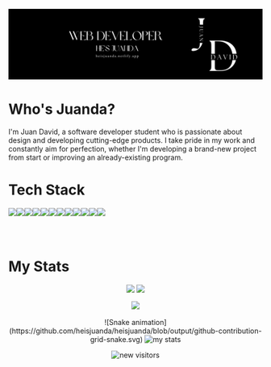 <a target="_blank" href="https://heisjuanda.netlify.app/">
  <p align="left"> 
    <img src="https://github.com/heisjuanda/heisjuanda/blob/main/Front-end.png" alt="HeIsJuanDa Banner" /> 
  </p>
</a>

# Who's Juanda? 

I'm Juan David, a software developer student who is passionate about design and developing cutting-edge products. I take pride in my work and constantly aim for perfection, whether I'm developing a brand-new project from start or improving an already-existing program.

# Tech Stack

<section align=center style="display:flex; flex-direction:row; flex-wrap:wrap;">
  
  <article style="display:flex; flex-direction:column;">
    <img height=60px src="https://user-images.githubusercontent.com/63882053/226981177-e522313d-50c1-4667-b0d6-94e521bec367.png"> 
  </article>
    
  <article style="display:flex; flex-direction:column;"> 
    <img height=60px src
="https://user-images.githubusercontent.com/63882053/226982992-3fa3708f-b90f-44f1-b719-ec8e9ef6903e.png"> 
  </article>
    
  <article style="display:flex; flex-direction:column;"> 
    <img height=60px src="https://user-images.githubusercontent.com/63882053/226981390-2325d364-88b7-486f-b5b3-3690e1ad7b9a.png"> 
  </article>
  
  <article style="display:flex; flex-direction:column;"> 
    <img height=60px src="https://user-images.githubusercontent.com/63882053/226982516-ce8cb328-729b-4b15-85be-f473fd8c5d96.png"> 
  </article>
    
  <article style="display:flex; flex-direction:column;"> 
    <img height=60px src="https://user-images.githubusercontent.com/63882053/226981902-65baf892-fbe1-41c2-a9cc-abdba5c2fe82.png">
  </article>

  <article style="display:flex; flex-direction:column;"> 
   <img height=60px src="https://user-images.githubusercontent.com/63882053/226983746-2971c55b-b93f-4719-8aa1-151c298e5933.png">
  </article>

  <article style="display:flex; flex-direction:column;"> 
   <img height=60px src="https://user-images.githubusercontent.com/63882053/226985245-27899061-1e24-4183-afc8-0047c341030b.png">
  </article>

  <article style="display:flex; flex-direction:column;"> 
   <img height=60px src="https://user-images.githubusercontent.com/63882053/226984805-3d587c7d-1ab1-46bd-9d2c-4f90ad931519.png"> 
  </article>

  <article style="display:flex; flex-direction:column;"> 
   <img height=60px src="https://user-images.githubusercontent.com/63882053/226984995-d66cd7aa-2dbf-4e15-83ae-d8aba9b419b0.png"> 
  </article>

  <article style="display:flex; flex-direction:column;"> 
   <img height=60px src="https://user-images.githubusercontent.com/63882053/228912875-eef675ce-9868-4f76-bb80-a3ed1662a011.png">
  </article>

  <article style="display:flex; flex-direction:column;"> 
    <img height=60px src="https://user-images.githubusercontent.com/63882053/228914507-8d19eb19-40aa-42dc-8568-d5ce92d3ac55.png"> 
  </article>

  <article style="display:flex; flex-direction:column;"> 
   <img height=60px src="https://user-images.githubusercontent.com/63882053/238164013-99cfbb4d-1160-4876-9a89-ad504f0ed389.png">  
  </article>
</section>

# My Stats

<p align = "center">
  <img  src = "https://github-readme-stats.vercel.app/api?username=heisjuanda&show_icons=true&theme=dark&line_height=27">
  <img src = "https://github-readme-stats.vercel.app/api/top-langs/?username=heisjuanda&hide=html,css,java,shaderlab,kotlin,hlsl&theme=dark">
</p>

<p align = "center">
 <img  src="https://github-readme-streak-stats.herokuapp.com/?user=heisjuanda&show_icons=true&locale=en&layout=compact&theme=dark&line_height=0" />
</p> 

<p align=center>
  ![Snake animation](https://github.com/heisjuanda/heisjuanda/blob/output/github-contribution-grid-snake.svg)
  <img src="https://github.com/heisjuanda/heisjuanda/blob/output/github-contribution-grid-snake.svg" alt="my stats">
</p>

<p align=center>
  <img src="https://profile-counter.glitch.me/heisjuanda/count.svg" alt="new visitors" >
</p>
